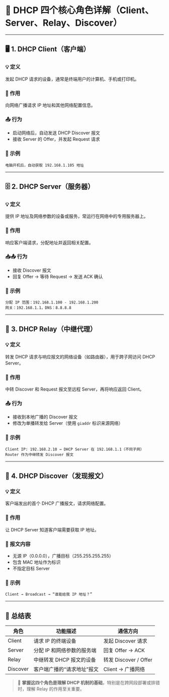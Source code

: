 # 📌 DHCP 四个核心角色详解（Client、Server、Relay、Discover）

---

## 🖥️ 1. DHCP Client（客户端）

### 💡 定义  
发起 DHCP 请求的设备，通常是终端用户的计算机、手机或打印机。

### 🧭 作用  
向网络广播请求 IP 地址和其他网络配置信息。

### 📤 行为  
- 启动网络后，自动发送 DHCP Discover 报文  
- 接收 Server 的 Offer，并发起 Request 请求

### 🧪 示例  
```text
电脑开机后，自动获取 192.168.1.105 地址
```

---

## 🗄️ 2. DHCP Server（服务器）

### 💡 定义  
提供 IP 地址及网络参数的设备或服务，常运行在网络中的专用服务器上。

### 🧭 作用  
响应客户端请求，分配地址并返回相关配置。

### 📥📤 行为  
- 接收 Discover 报文  
- 回复 Offer → 等待 Request → 发送 ACK 确认

### 🧪 示例  
```text
分配 IP 范围：192.168.1.100 - 192.168.1.200
网关：192.168.1.1，DNS：8.8.8.8
```

---

## 🔁 3. DHCP Relay（中继代理）

### 💡 定义  
转发 DHCP 请求与响应报文的网络设备（如路由器），用于跨子网访问 DHCP Server。

### 🧭 作用  
中转 Discover 和 Request 报文至远程 Server，再将响应返回 Client。

### 📤 行为  
- 接收到本地广播的 Discover 报文  
- 修改为单播转发给 Server（使用 `giaddr` 标识来源网络）

### 🧪 示例  
```text
Client IP: 192.168.2.10 → DHCP Server 在 192.168.1.1（不同子网）
Router 作为中继转发 Discover 报文
```

---

## 📣 4. DHCP Discover（发现报文）

### 💡 定义  
客户端发出的首个 DHCP 广播报文，请求网络配置。

### 🧭 作用  
让 DHCP Server 知道客户端需要获取 IP 地址。

### 🧾 报文内容  
- 无源 IP（0.0.0.0），广播目标（255.255.255.255）  
- 包含 MAC 地址作为标识  
- 不指定目标 Server

### 🧪 示例  
```text
Client → Broadcast → “谁能给我 IP 地址？”
```

---

## 🧠 总结表

| 角色       | 功能描述                           | 通信方向               |
|------------|------------------------------------|------------------------|
| Client     | 请求 IP 的终端设备                 | 发起 Discover 请求    |
| Server     | 分配 IP 和网络参数的服务端         | 回复 Offer → ACK      |
| Relay      | 中继转发 DHCP 报文的设备           | 转发 Discover / Offer |
| Discover   | 客户端广播的“请求地址”报文        | Client → 广播网络     |

> 📌 **掌握这四个角色是理解 DHCP 机制的基础**，特别是在跨网段部署或排错时，理解 Relay 的作用至关重要。
